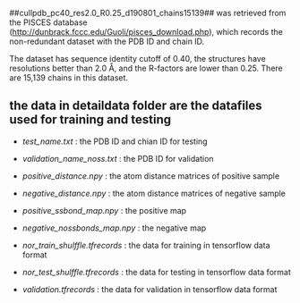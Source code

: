 
##cullpdb_pc40_res2.0_R0.25_d190801_chains15139## was retrieved from the PISCES database (http://dunbrack.fccc.edu/Guoli/pisces_download.php), which records the non-redundant dataset with the PDB ID and chain ID. 

The dataset has sequence identity cutoff of 0.40, the structures have resolutions better than 2.0 Å, and the R-factors are lower than 0.25. There are 15,139 chains in this dataset.

## the data in **detaildata** folder are the datafiles used for training and testing   
* *test_name.txt* : the PDB ID and chian ID for testing
* *validation_name_noss.txt* : the PDB ID for validation 

* *positive_distance.npy* : the atom distance matrices of positive sample  
* *negative_distance.npy* : the atom distance matrices of negative sample  
* *positive_ssbond_map.npy* : the positive map
* *negative_nossbonds_map.npy* : the negative map

* *nor_train_shulffle.tfrecords* : the data for training in tensorflow data format
* *nor_test_shulffle.tfrecords* : the data for testing in tensorflow data format
* *validation.tfrecords* : the data for validation in tensorflow data format
  
